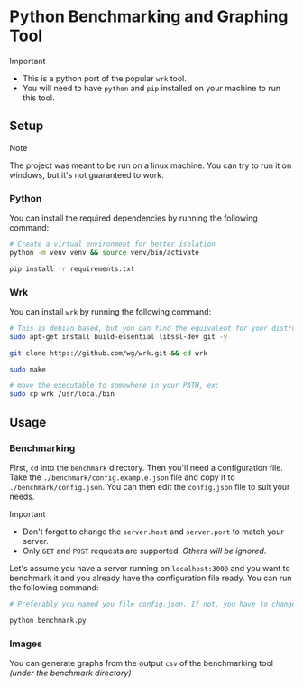 # Python Benchmarking and Graphing Tool

> [!IMPORTANT]
> - This is a python port of the popular `wrk` tool.
> - You will need to have `python` and `pip` installed on your machine to run this tool.

## Setup

> [!NOTE]
> The project was meant to be run on a linux machine. You can try to run it on windows, but it's not guaranteed to work.

### Python
You can install the required dependencies by running the following command:

```bash
# Create a virtual environment for better isolation
python -m venv venv && source venv/bin/activate

pip install -r requirements.txt
```

### Wrk

You can install `wrk` by running the following command:
```bash
# This is debian based, but you can find the equivalent for your distro
sudo apt-get install build-essential libssl-dev git -y

git clone https://github.com/wg/wrk.git && cd wrk

sudo make

# move the executable to somewhere in your PATH, ex: 
sudo cp wrk /usr/local/bin
```

## Usage

### Benchmarking

First, `cd` into the `benchmark` directory. Then you'll need a configuration file. Take the `./benchmark/config.example.json` file and copy it to `./benchmark/config.json`. You can then edit the `config.json` file to suit your needs.

> [!IMPORTANT]
> - Don't forget to change the `server.host` and `server.port` to match your server.
> - Only `GET` and `POST` requests are supported. *Others will be ignored*.

Let's assume you have a server running on `localhost:3000` and you want to benchmark it and you already have the configuration file ready. You can run the following command:
```bash
# Preferably you named you file config.json. If not, you have to change the CONFIG_FILE variable in ./benchmark/benchmark.py

python benchmark.py
```

### Images

You can generate graphs from the output `csv` of the benchmarking tool *(under the benchmark directory)*


